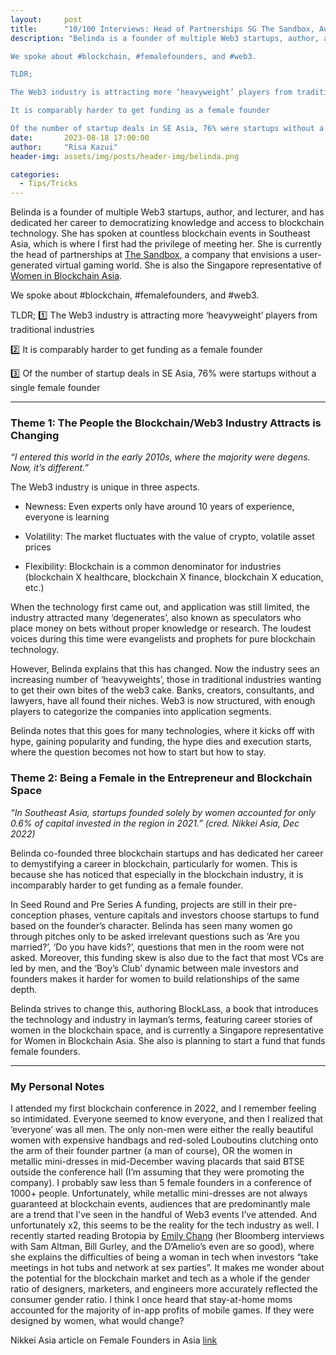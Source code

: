 ```yaml
---
layout:     post
title:      "10/100 Interviews: Head of Partnerships SG The Sandbox, Author, Co-Founder"
description: "Belinda is a founder of multiple Web3 startups, author, and lecturer, and has dedicated her career to democratizing knowledge and access to blockchain technology. She has spoken at countless blockchain events in Southeast Asia, which is where I first had the privilege of meeting her. She is currently the head of partnerships at The Sandbox, a company that envisions a user-generated virtual gaming world. She is also the Singapore representative of Women in Blockchain Asia. 

We spoke about #blockchain, #femalefounders, and #web3. 

TLDR;

The Web3 industry is attracting more ‘heavyweight’ players from traditional industries

It is comparably harder to get funding as a female founder

Of the number of startup deals in SE Asia, 76% were startups without a single female founder"
date:       2023-08-18 17:00:00
author:     "Risa Kazui"
header-img: assets/img/posts/header-img/belinda.png

categories:
  - Tips/Tricks
---
```

Belinda is a founder of multiple Web3 startups, author, and lecturer, and has dedicated her career to democratizing knowledge and access to blockchain technology. She has spoken at countless blockchain events in Southeast Asia, which is where I first had the privilege of meeting her. She is currently the head of partnerships at [The Sandbox](https://www.sandbox.game/undefined/), a company that envisions a user-generated virtual gaming world. She is also the Singapore representative of [Women in Blockchain Asia](https://womeninblockchain.asia/). 

We spoke about #blockchain, #femalefounders, and #web3. 

TLDR;
:one:
The Web3 industry is attracting more ‘heavyweight’ players from traditional industries

:two: 
It is comparably harder to get funding as a female founder

:three:
Of the number of startup deals in SE Asia, 76% were startups without a single female founder

<hr>

### Theme 1: The People the Blockchain/Web3 Industry Attracts is Changing

*“I entered this world in the early 2010s, where the majority were degens. Now, it’s different.”*

The Web3 industry is unique in three aspects.

* Newness: Even experts only have around 10 years of experience, everyone is learning

* Volatility: The market fluctuates with the value of crypto, volatile asset prices

* Flexibility: Blockchain is a common denominator for industries (blockchain X healthcare, blockchain X finance, blockchain X education, etc.)

When the technology first came out, and application was still limited, the industry attracted many ‘degenerates’, also known as speculators who place money on bets without proper knowledge or research. The loudest voices during this time were evangelists and prophets for pure blockchain technology.


However, Belinda explains that this has changed. Now the industry sees an increasing number of ‘heavyweights’, those in traditional industries wanting to get their own bites of the web3 cake. Banks, creators, consultants, and lawyers, have all found their niches.
Web3 is now structured, with enough players to categorize the companies into application segments. 

Belinda notes that this goes for many technologies, where it kicks off with hype, gaining popularity and funding, the hype dies and execution starts, where the question becomes not how to start but how to stay. 

### Theme 2: Being a Female in the Entrepreneur and Blockchain Space

*“In Southeast Asia, startups founded solely by women accounted for only 0.6% of capital invested in the region in 2021.” (cred. Nikkei Asia, Dec 2022)*

Belinda co-founded three blockchain startups and has dedicated her career to demystifying a career in blockchain, particularly for women. This is because she has noticed that especially in the blockchain industry, it is incomparably harder to get funding as a female founder. 

In Seed Round and Pre Series A funding, projects are still in their pre-conception phases, venture capitals and investors choose startups to fund based on the founder’s character. Belinda has seen many women go through pitches only to be asked irrelevant questions such as ‘Are you married?’, ‘Do you have kids?’, questions that men in the room were not asked. 
Moreover, this funding skew is also due to the fact that most VCs are led by men, and the ‘Boy’s Club’ dynamic between male investors and founders makes it harder for women to build relationships of the same depth. 

Belinda strives to change this, authoring BlockLass, a book that introduces the technology and industry in layman’s terms, featuring career stories of women in the blockchain space, and is currently a Singapore representative for Women in Blockchain Asia. She also is planning to start a fund that funds female founders. 

<hr>

### My Personal Notes
I attended my first blockchain conference in 2022, and I remember feeling so intimidated. Everyone seemed to know everyone, and then I realized that ‘everyone’ was all men. The only non-men were either the really beautiful women with expensive handbags and red-soled Louboutins clutching onto the arm of their founder partner (a man of course), OR the women in metallic mini-dresses in mid-December waving placards that said BTSE outside the conference hall (I’m assuming that they were promoting the company). I probably saw less than 5 female founders in a conference of 1000+ people. 
Unfortunately, while metallic mini-dresses are not always guaranteed at blockchain events, audiences that are predominantly male are a trend that I’ve seen in the handful of Web3 events I’ve attended. 
And unfortunately x2, this seems to be the reality for the tech industry as well. I recently started reading Brotopia by [Emily Chang](https://www.youtube.com/results?search_query=emily+chang) (her Bloomberg interviews with Sam Altman, Bill Gurley, and the D’Amelio’s even are so good), where she explains the difficulties of being a woman in tech when investors “take meetings in hot tubs and network at sex parties”. 
It makes me wonder about the potential for the blockchain market and tech as a whole if the gender ratio of designers, marketers, and engineers more accurately reflected the consumer gender ratio. I think I once heard that stay-at-home moms accounted for the majority of in-app profits of mobile games. If they were designed by women, what would change?

Nikkei Asia article on Female Founders in Asia [link](https://asia.nikkei.com/Spotlight/Women-s-Wealth/From-Singapore-to-Silicon-Valley-female-founders-fight-for-funds)
